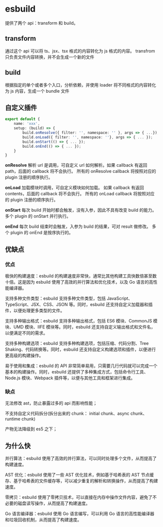 # esbuild

提供了两个 api：transform 和 build。

## transform

通过这个 api 可以将 ts、jsx、tsx 格式的内容转化为 js 格式的内容。 transfrom 只负责文件内容转换，并不会生成一个新的文件

## build

根据指定的单个或者多个入口，分析依赖，并使用 loader 将不同格式的内容转化为 js 内容，生成一个 bundle 文件

## 自定义插件

```ts
export default {
    name: 'xxx',
    setup: (build) => {
        build.onResolve({ filter: '', namespace: '' }, args => { ...});
        build.onLoad({ filter: '', namespace: ''}, args => { ... });
        build.onStart(() => { ... });
        build.onEnd(() => { ... });
    }
}
```

**onResolve**
解析 url 是调用，可自定义 url 如何解析。如果 callback 有返回 path，后面的 callback 将不会执行。
所有的 onResolve callback 将按照对应的 plugin 注册的顺序执行。

**onLoad**
加载模块时调用，可自定义模块如何加载。 如果 callback 有返回 contents，后面的 callback 将不会执行。
所有的 onLoad callback 将按照对应的 plugin 注册的顺序执行。

**onStart**
每次 build 开始时都会触发，没有入参，因此不具有改变 build 的能力。
多个 plugin 的 onStart 并行执行。

**onEnd**
每次 build 结束时会触发，入参为 build 的结果，可对 result 做修改。
多个 plugin 的 onEnd 是按序执行的。

## 优缺点

### 优点

极快的构建速度：esbuild 的构建速度非常快，通常比其他构建工具快数倍甚至数十倍。这是因为 esbuild 使用了高效的并行算法和优化技术，以及 Go 语言的高性能编译器。

支持多种文件类型：esbuild 支持多种文件类型，包括 JavaScript、TypeScript、JSX、CSS、JSON 等。同时，esbuild 还支持自定义加载器和插件，以便处理更多类型的文件。

支持多种输出格式：esbuild 支持多种输出格式，包括 ES6 模块、CommonJS 模块、UMD 模块、IIFE 模块等。同时，esbuild 还支持自定义输出格式和文件名，以便满足不同的需求。

支持多种构建选项：esbuild 支持多种构建选项，包括压缩、代码分割、Tree Shaking、代码转换等。同时，esbuild 还支持自定义构建选项和插件，以便进行更高级的构建操作。

易于使用和集成：esbuild 的 API 非常简单易用，只需要几行代码就可以完成一个基本的构建操作。同时，esbuild 还提供了多种集成方式，包括命令行工具、Node.js 模块、Webpack 插件等，以便与其他工具和框架进行集成。

### 缺点

无法修改 ast，防止暴露过多的 api 而影响性能；

不支持自定义代码拆分(拆分出来的 chunk： initial chunk、async chunk、runtime chunk)

产物无法降级到 es5 之下；

## 为什么快

并行算法：esbuild 使用了高效的并行算法，可以同时处理多个文件，从而提高了构建速度。

AST 优化：esbuild 使用了一些 AST 优化技术，例如基于哈希表的 AST 节点缓存、基于哈希表的文件缓存等，可以减少重复的解析和转换操作，从而提高了构建速度。

零拷贝：esbuild 使用了零拷贝技术，可以直接在内存中操作文件内容，避免了不必要的磁盘读写操作，从而提高了构建速度。

Go 语言编译器：esbuild 使用 Go 语言编写，可以利用 Go 语言的高性能编译器和垃圾回收机制，从而提高了构建速度。
